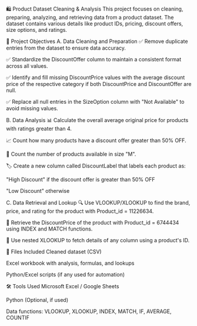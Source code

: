 🛍️ Product Dataset Cleaning & Analysis
This project focuses on cleaning, preparing, analyzing, and retrieving data from a product dataset. The dataset contains various details like product IDs, pricing, discount offers, size options, and ratings.

📌 Project Objectives
A. Data Cleaning and Preparation
✅ Remove duplicate entries from the dataset to ensure data accuracy.

✅ Standardize the DiscountOffer column to maintain a consistent format across all values.

✅ Identify and fill missing DiscountPrice values with the average discount price of the respective category if both DiscountPrice and DiscountOffer are null.

✅ Replace all null entries in the SizeOption column with "Not Available" to avoid missing values.

B. Data Analysis
📊 Calculate the overall average original price for products with ratings greater than 4.

📈 Count how many products have a discount offer greater than 50% OFF.

👕 Count the number of products available in size "M".

🏷️ Create a new column called DiscountLabel that labels each product as:

"High Discount" if the discount offer is greater than 50% OFF

"Low Discount" otherwise

C. Data Retrieval and Lookup
🔍 Use VLOOKUP/XLOOKUP to find the brand, price, and rating for the product with Product_id = 11226634.

🔎 Retrieve the DiscountPrice of the product with Product_id = 6744434 using INDEX and MATCH functions.

🧩 Use nested XLOOKUP to fetch details of any column using a product's ID.

📁 Files Included
Cleaned dataset (CSV)

Excel workbook with analysis, formulas, and lookups

Python/Excel scripts (if any used for automation)

🛠️ Tools Used
Microsoft Excel / Google Sheets

Python (Optional, if used)

Data functions: VLOOKUP, XLOOKUP, INDEX, MATCH, IF, AVERAGE, COUNTIF

